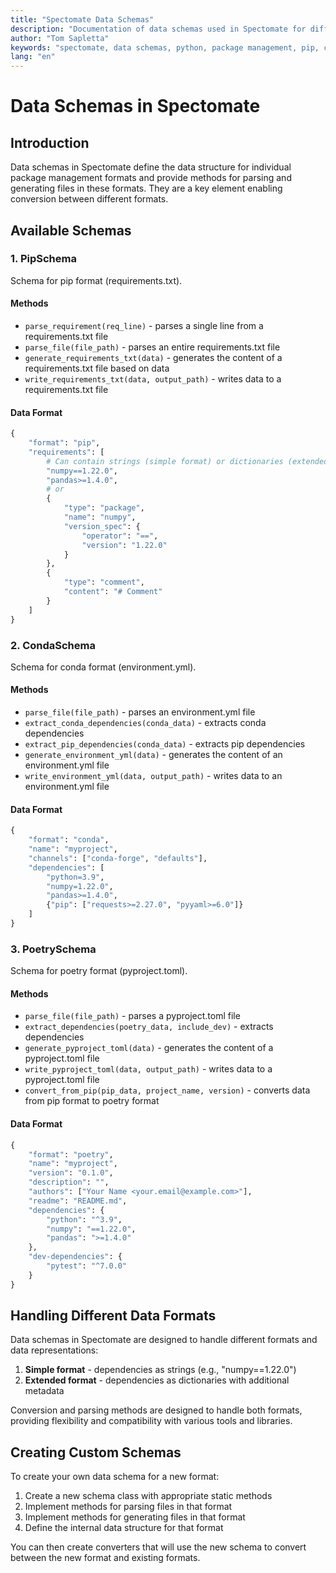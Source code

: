 ```yaml
---
title: "Spectomate Data Schemas"
description: "Documentation of data schemas used in Spectomate for different package management formats"
author: "Tom Sapletta"
keywords: "spectomate, data schemas, python, package management, pip, conda, poetry, requirements.txt, environment.yml, pyproject.toml"
lang: "en"
---
```


# Data Schemas in Spectomate

## Introduction

Data schemas in Spectomate define the data structure for individual package management formats and provide methods for parsing and generating files in these formats. They are a key element enabling conversion between different formats.

## Available Schemas

### 1. PipSchema

Schema for pip format (requirements.txt).

#### Methods

- `parse_requirement(req_line)` - parses a single line from a requirements.txt file
- `parse_file(file_path)` - parses an entire requirements.txt file
- `generate_requirements_txt(data)` - generates the content of a requirements.txt file based on data
- `write_requirements_txt(data, output_path)` - writes data to a requirements.txt file

#### Data Format

```python
{
    "format": "pip",
    "requirements": [
        # Can contain strings (simple format) or dictionaries (extended format)
        "numpy==1.22.0",
        "pandas>=1.4.0",
        # or
        {
            "type": "package",
            "name": "numpy",
            "version_spec": {
                "operator": "==",
                "version": "1.22.0"
            }
        },
        {
            "type": "comment",
            "content": "# Comment"
        }
    ]
}
```

### 2. CondaSchema

Schema for conda format (environment.yml).

#### Methods

- `parse_file(file_path)` - parses an environment.yml file
- `extract_conda_dependencies(conda_data)` - extracts conda dependencies
- `extract_pip_dependencies(conda_data)` - extracts pip dependencies
- `generate_environment_yml(data)` - generates the content of an environment.yml file
- `write_environment_yml(data, output_path)` - writes data to an environment.yml file

#### Data Format

```python
{
    "format": "conda",
    "name": "myproject",
    "channels": ["conda-forge", "defaults"],
    "dependencies": [
        "python=3.9",
        "numpy=1.22.0",
        "pandas>=1.4.0",
        {"pip": ["requests>=2.27.0", "pyyaml>=6.0"]}
    ]
}
```

### 3. PoetrySchema

Schema for poetry format (pyproject.toml).

#### Methods

- `parse_file(file_path)` - parses a pyproject.toml file
- `extract_dependencies(poetry_data, include_dev)` - extracts dependencies
- `generate_pyproject_toml(data)` - generates the content of a pyproject.toml file
- `write_pyproject_toml(data, output_path)` - writes data to a pyproject.toml file
- `convert_from_pip(pip_data, project_name, version)` - converts data from pip format to poetry format

#### Data Format

```python
{
    "format": "poetry",
    "name": "myproject",
    "version": "0.1.0",
    "description": "",
    "authors": ["Your Name <your.email@example.com>"],
    "readme": "README.md",
    "dependencies": {
        "python": "^3.9",
        "numpy": "==1.22.0",
        "pandas": ">=1.4.0"
    },
    "dev-dependencies": {
        "pytest": "^7.0.0"
    }
}
```

## Handling Different Data Formats

Data schemas in Spectomate are designed to handle different formats and data representations:

1. **Simple format** - dependencies as strings (e.g., "numpy==1.22.0")
2. **Extended format** - dependencies as dictionaries with additional metadata

Conversion and parsing methods are designed to handle both formats, providing flexibility and compatibility with various tools and libraries.

## Creating Custom Schemas

To create your own data schema for a new format:

1. Create a new schema class with appropriate static methods
2. Implement methods for parsing files in that format
3. Implement methods for generating files in that format
4. Define the internal data structure for that format

You can then create converters that will use the new schema to convert between the new format and existing formats.
